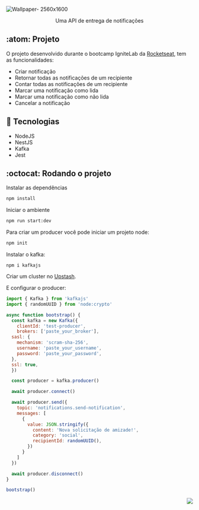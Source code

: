 ![Wallpaper- 2560x1600](https://user-images.githubusercontent.com/28010081/207477511-998f2136-58a2-42fa-88c6-243306ba27a0.png)

<p align="center">
   Uma API de entrega de notificações
</p>

## :atom: Projeto

O projeto desenvolvido durante o bootcamp IgniteLab da <a href="https://www.rocketseat.com.br/"> Rocketseat</a>, tem as funcionalidades:
- Criar notificação
- Retornar todas as notificações de um recipiente
- Contar todas as notificações de um recipiente
- Marcar uma notificação como lida
- Marcar uma notificação como não lida
- Cancelar a notificação

## 🔧 Tecnologias
- NodeJS
- NestJS
- Kafka
- Jest

## :octocat: Rodando o projeto

Instalar as dependências

```sh
npm install
```

Iniciar o ambiente

```sh
npm run start:dev
```

Para criar um producer você pode iniciar um projeto node:
```bash
npm init
```

Instalar o kafka:
```
npm i kafkajs
```
Criar um cluster no <a href='https://console.upstash.com/'>Upstash</a>.

E configurar o producer: 
```js
import { Kafka } from 'kafkajs'
import { randomUUID } from 'node:crypto'

async function bootstrap() {
  const kafka = new Kafka({
    clientId: 'test-producer',
    brokers: ['paste_your_broker'],
  sasl: {
    mechanism: 'scram-sha-256',
    username: 'paste_your_username',
    password: 'paste_your_password',
  },
  ssl: true,
  })

  const producer = kafka.producer()

  await producer.connect()

  await producer.send({
    topic: 'notifications.send-notification',
    messages: [
      {
        value: JSON.stringify({
          content: 'Nova solicitação de amizade!',
          category: 'social',
          recipientId: randomUUID(),
        })
      }
    ]
  })

  await producer.disconnect()
}

bootstrap()
```

<p align="right">
  <a href="https://github.com/ohperes">
    <img src="https://img.shields.io/badge/Made%20by-ohperes-green">
  </a>
</p>
